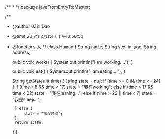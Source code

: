 /**
 * 
 */
package javaFromEntryTtoMaster;

/**
 * @author GZhi·Dao
 * @time 2017年2月15日 上午10:58:50
 * @functions 人
 */
class Human {
	String name;
	String sex;
	int age;
	String address;

	public void work() {
		System.out.println("i am working....");
	}

	public void eat() {
		System.out.println("i am eating....");
	}

	String getState(int time) {
		String state = null;
		if (time >= 0 && time <= 24) {
			if (time > 8 && time < 17)
				state = "我在working";
			else if (time > 17 && time < 22)
				state = "我在leaning...";
			else if (time > 22 || time < 7)
				state = "我是sleep...";

		} else {
			state = "错误时间";
		}
		return state;

	}
}

